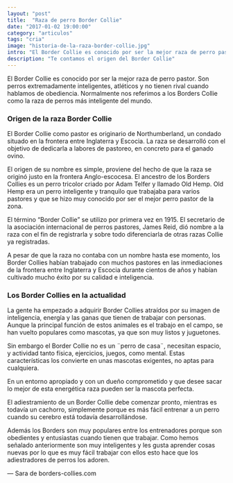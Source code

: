```yaml
---
layout: "post"
title:  "Raza de perro Border Collie"
date: "2017-01-02 19:00:00"
category: "articulos"
tags: "cria"
image: "historia-de-la-raza-border-collie.jpg"
intro: "El Border Collie es conocido por ser la mejor raza de perro pastor. Son perros extremadamente inteligentes, atléticos y no tienen rival cuando hablamos de obediencia..."
description: "Te contamos el origen del Border Collie"
---
```


El Border Collie es conocido por ser la mejor raza de perro pastor. Son perros extremadamente inteligentes, atléticos y no tienen rival cuando hablamos de obediencia.
Normalmente nos referimos a los Borders Collie como la raza de perros más inteligente del mundo.

<h3>Origen de la raza Border Collie</h3>

El Border Collie como pastor es originario de Northumberland, un condado situado en la frontera entre Inglaterra y Escocia. La raza se desarrolló con el objetivo de dedicarla a labores de pastoreo, en concreto para el ganado ovino.

El origen de su nombre es simple, proviene del hecho de que la raza se originó justo en la frontera Anglo-escocesa.
El ancestro de los Borders Collies es un perro tricolor criado por Adam Telfer y llamado Old Hemp. Old Hemp era un perro  inteligente y tranquilo que trabajaba para varios pastores  y que se hizo muy conocido por ser el mejor perro pastor de la zona.

El término “Border Collie” se utilizo por primera vez en 1915. El secretario de la asociación internacional de perros pastores, James Reid, dió nombre a la raza con el fin de registrarla y sobre todo diferenciarla  de otras razas Collie ya registradas.

A pesar de que la raza no contaba con un nombre hasta ese momento, los Border Collies habían trabajado con muchos pastores en las inmediaciones de la frontera entre Inglaterra y Escocia durante cientos de años y habían cultivado mucho éxito por su calidad e inteligencia.

<h3>Los Border Collies en la actualidad</h3>

La gente ha empezado a adquirir Border Collies atraídos por su imagen de inteligencia, energía y las ganas que tienen de trabajar con personas. Aunque la principal función de estos animales es el trabajo en el campo, se han vuelto populares como mascotas, ya que son muy listos y  juguetones.

Sin embargo el Border Collie no es un ¨perro de casa¨, necesitan espacio, y actividad tanto física, ejercicios, juegos, como mental. Estas características los convierte en unas mascotas exigentes, no aptas para cualquiera.

En un entorno apropiado y con un dueño comprometido y que desee sacar lo mejor de esta energética raza pueden ser la mascota perfecta.

El adiestramiento de un Border Collie debe comenzar pronto, mientras es todavía un cachorro, simplemente porque es más fácil entrenar a un perro cuando su cerebro está todavía desarrollándose.

Además los Borders son muy populares entre los entrenadores porque son obedientes y entusiastas cuando tienen que trabajar. Como hemos señalado anteriormente son muy inteligentes y les gusta aprender cosas nuevas por lo que es muy fácil trabajar con ellos esto hace que los adiestradores de perros los adoren.

— Sara de borders-collies.com

